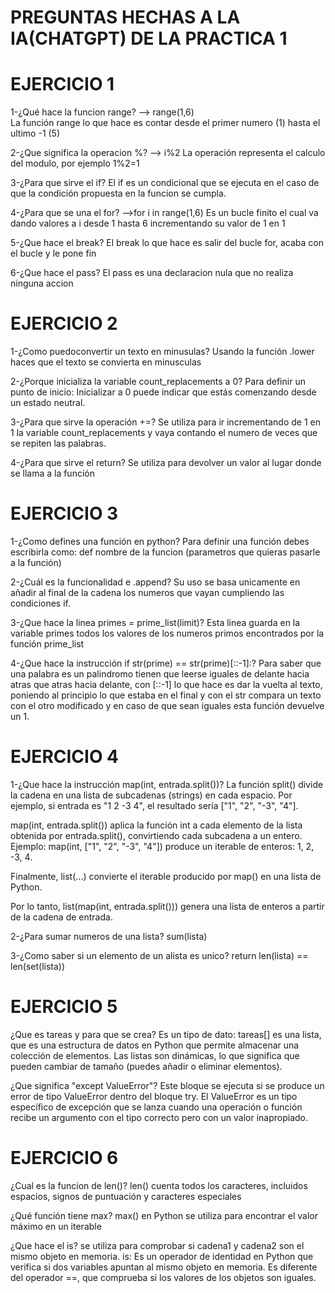 # PREGUNTAS HECHAS A LA IA(CHATGPT) DE LA PRACTICA 1

# EJERCICIO 1
1-¿Qué hace la funcion range? --> range(1,6)  
La función range lo que hace es contar desde el primer numero (1) hasta el ultimo -1 (5)

2-¿Que significa la operacion %? --> i%2
La operación representa el calculo del modulo, por ejemplo 1%2=1

3-¿Para que sirve el if?
El if es un condicional que se ejecuta en el caso de que la condición propuesta en la funcion se cumpla.

4-¿Para que se una el for? -->for i in range(1,6)
Es un bucle finito el cual va dando valores a i desde 1 hasta 6 incrementando su valor de 1 en 1

5-¿Que hace el break?
El break lo que hace es salir del bucle for, acaba con el bucle y le pone fin

6-¿Que hace el pass?
El pass es una declaracion nula que no realiza ninguna accion

# EJERCICIO 2
1-¿Como puedoconvertir un texto en minusulas?
Usando la función .lower haces que el texto se convierta en minusculas

2-¿Porque inicializa la variable count_replacements a 0?
Para definir un punto de inicio: Inicializar a 0 puede indicar que estás comenzando desde un estado neutral.

3-¿Para que sirve la operación +=?
Se utiliza para ir incrementando de 1 en 1 la variable count_replacements y vaya contando el numero de veces que se repiten las palabras.

4-¿Para que sirve el return?
Se utiliza para devolver un valor al lugar donde se llama a la función

# EJERCICIO 3

1-¿Como defines una función en python?
Para definir una función debes escribirla como: def nombre de la funcion (parametros que quieras pasarle a la función) 

2-¿Cuál es la funcionalidad e .append?
Su uso se basa unicamente en añadir al final de la cadena los numeros que vayan cumpliendo las condiciones if.

3-¿Que hace la linea primes = prime_list(limit)?
Esta linea guarda en la variable primes todos los valores de los numeros primos encontrados por la función prime_list

4-¿Que hace la instrucción if str(prime) == str(prime)[::-1]:?
Para saber que una palabra es un palindromo tienen que leerse iguales de delante hacia  atras que atras hacia delante, con [::-1] lo que hace es dar la vuelta al texto, poniendo al principio lo que estaba en el final y con el str compara un texto con el otro modificado y en caso de que sean iguales esta función devuelve un 1.

# EJERCICIO 4

1-¿Que hace la instrucción map(int, entrada.split())?
La función split() divide la cadena en una lista de subcadenas (strings) en cada espacio. Por ejemplo, si entrada es "1 2 -3 4", el resultado sería ["1", "2", "-3", "4"].

map(int, entrada.split()) aplica la función int a cada elemento de la lista obtenida por entrada.split(), convirtiendo cada subcadena a un entero. Ejemplo: map(int, ["1", "2", "-3", "4"]) produce un iterable de enteros: 1, 2, -3, 4.

Finalmente, list(...) convierte el iterable producido por map() en una lista de Python.

Por lo tanto, list(map(int, entrada.split())) genera una lista de enteros a partir de la cadena de entrada.

2-¿Para sumar numeros de una lista?
sum(lista)

3-¿Como saber si un elemento de un alista es unico?
return len(lista) == len(set(lista))

 # EJERCICIO 5
¿Que es tareas y para que se crea?
Es un tipo de dato: tareas[] es una lista, que es una estructura de datos en Python que permite almacenar una colección de elementos. Las listas son dinámicas, lo que significa que pueden cambiar de tamaño (puedes añadir o eliminar elementos).

¿Que significa "except ValueError"?
Este bloque se ejecuta si se produce un error de tipo ValueError dentro del bloque try. El ValueError es un tipo específico de excepción que se lanza cuando una operación o función recibe un argumento con el tipo correcto pero con un valor inapropiado.

# EJERCICIO 6

¿Cual es la funcion de len()?
len() cuenta todos los caracteres, incluidos espacios, signos de puntuación y caracteres especiales

¿Qué función tiene max?
max() en Python se utiliza para encontrar el valor máximo en un iterable

¿Que hace el is?
se utiliza para comprobar si cadena1 y cadena2 son el mismo objeto en memoria.
is: Es un operador de identidad en Python que verifica si dos variables apuntan al mismo objeto en memoria. Es diferente del operador ==, que comprueba si los valores de los objetos son iguales.





